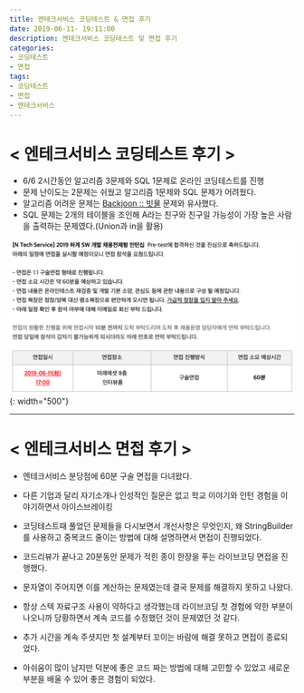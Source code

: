 ```yaml
---
title: 엔테크서비스 코딩테스트 & 면접 후기
date: 2019-06-11- 19:11:00
description: 엔테크서비스 코딩테스트 및 면접 후기
categories:
- 코딩테스트
- 면접
tags:
- 코딩테스트
- 면접
- 엔테크서비스
---
```

# < 엔테크서비스 코딩테스트 후기 >
- 6/6 2시간동안 알고리즘 3문제와 SQL 1문제로 온라인 코딩테스트를 진행
- 문제 난이도는 2문제는 쉬웠고 알고리즘 1문제와 SQL 문제가 어려웠다.
- 알고리즘 어려운 문제는 [Backjoon :: 빗물](https://www.acmicpc.net/problem/14719) 문제와 유사했다.
- SQL 문제는 2개의 테이블을 조인해 A라는 친구와 친구일 가능성이 가장 높은 사람을 출력하는 문제였다.(Union과 in을 활용)

![Imeage](/assets/images/ntech_1.png){: width="500"}

***

# < 엔테크서비스 면접 후기 >
- 엔테크서비스 분당점에 60분 구술 면접을 다녀왔다.
- 다른 기업과 달리 자기소개나 인성적인 질문은 없고 학교 이야기와 인턴 경험을 이야기하면서 아이스브레이킹
- 코딩테스트때 풀었던 문제들을 다시보면서 개선사항은 무엇인지, 왜 StringBuilder를 사용하고 중복코드 줄이는 방법에 대해 설명하면서 면접이 진행되었다.

- 코드리뷰가 끝나고 20분동안 문제가 적힌 종이 한장을 푸는 라이브코딩 면접을 진행했다.
- 문자열이 주어지면 이를 계산하는 문제였는데 결국 문제를 해결하지 못하고 나왔다.
- 항상 스텍 자료구조 사용이 약하다고 생각했는데 라이브코딩 첫 경험에 약한 부분이 나오니까 당황하면서 계속 코드를 수정했던 것이 문제였던 것 같다.
- 추가 시간을 계속 주셧지만 첫 설계부터 꼬이는 바람에 해결 못하고 면접이 종료되었다.
- 아쉬움이 많이 남지만 덕분에 좋은 코드 짜는 방법에 대해 고민할 수 있었고 새로운 부분을 배울 수 있어 좋은 경험이 되었다.